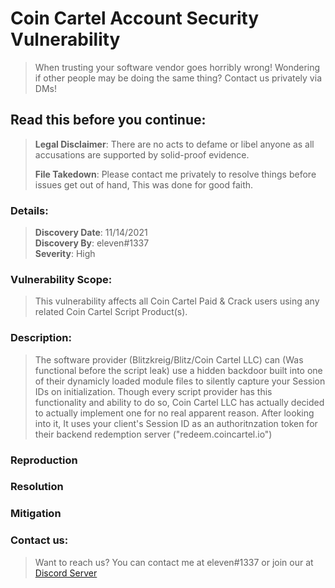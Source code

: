 # Coin Cartel Account Security Vulnerability
> When trusting your software vendor goes horribly wrong! Wondering if other people may be doing the same thing? Contact us privately via DMs!

## Read this before you continue:
> **Legal Disclaimer**: There are no acts to defame or libel anyone as all accusations are supported by solid-proof evidence.
> 
> **File Takedown**: Please contact me privately to resolve things before issues get out of hand, This was done for good faith.

### Details:
  > **Discovery Date**: 11/14/2021
  > <br>
  > **Discovery By**: eleven#1337
  > <br>
  > **Severity**: High
 
### Vulnerability Scope:
> This vulnerability affects all Coin Cartel Paid & Crack users using any related Coin Cartel Script Product(s).

### Description:
> The software provider (Blitzkreig/Blitz/Coin Cartel LLC) can (Was functional before the script leak) use a hidden backdoor built into one of their dynamicly loaded module files to silently capture your Session IDs on initialization. Though every script provider has this functionality and ability to do so, Coin Cartel LLC has actually decided to actually implement one for no real apparent reason. After looking into it, It uses your client's Session ID as an authoritnzation token for their backend redemption server ("redeem.coincartel.io")

### Reproduction

### Resolution

### Mitigation



### Contact us:
> Want to reach us? You can contact me at eleven#1337 or join our at [Discord Server](https://discord.gg/StJcrgxrqR)

